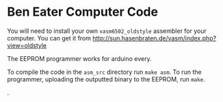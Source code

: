 # Ben Eater Computer Code

You will need to install your own `vasm6502_oldstyle` assembler for your computer. You can get it from
http://sun.hasenbraten.de/vasm/index.php?view=oldstyle


The EEPROM programmer works for arduino every.

To compile the code in the `asm_src` directory run `make asm`.
To run the programmer, uploading the outputted binary to the EEPROM, run `make`.

.
